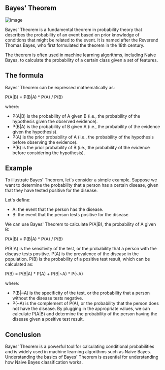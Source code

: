 ## Bayes' Theorem
![image](https://github.com/fatihilhan42/Data_Science_Journey/assets/63750425/a710ff11-0df9-4be6-aa63-a9228cbbd13d)

Bayes' Theorem is a fundamental theorem in probability theory that describes the probability of an event based on prior knowledge of conditions that might be related to the event. It is named after the Reverend Thomas Bayes, who first formulated the theorem in the 18th century.

The theorem is often used in machine learning algorithms, including Naive Bayes, to calculate the probability of a certain class given a set of features.

## The formula
Bayes' Theorem can be expressed mathematically as:

P(A|B) = P(B|A) * P(A) / P(B)

where:

- P(A|B) is the probability of A given B (i.e., the probability of the hypothesis given the observed evidence).
- P(B|A) is the probability of B given A (i.e., the probability of the evidence given the hypothesis).
- P(A) is the prior probability of A (i.e., the probability of the hypothesis before observing the evidence).
- P(B) is the prior probability of B (i.e., the probability of the evidence before considering the hypothesis).

## Example
To illustrate Bayes' Theorem, let's consider a simple example. Suppose we want to determine the probability that a person has a certain disease, given that they have tested positive for the disease.

Let's define:

- A: the event that the person has the disease.
- B: the event that the person tests positive for the disease.

We can use Bayes' Theorem to calculate P(A|B), the probability of A given B:

P(A|B) = P(B|A) * P(A) / P(B)

P(B|A) is the sensitivity of the test, or the probability that a person with the disease tests positive. P(A) is the prevalence of the disease in the population. P(B) is the probability of a positive test result, which can be calculated as:

P(B) = P(B|A) * P(A) + P(B|~A) * P(~A)

where:

- P(B|~A) is the specificity of the test, or the probability that a person without the disease tests negative.
- P(~A) is the complement of P(A), or the probability that the person does not have the disease.
By plugging in the appropriate values, we can calculate P(A|B) and determine the probability of the person having the disease given a positive test result.

## Conclusion
Bayes' Theorem is a powerful tool for calculating conditional probabilities and is widely used in machine learning algorithms such as Naive Bayes. Understanding the basics of Bayes' Theorem is essential for understanding how Naive Bayes classification works.
